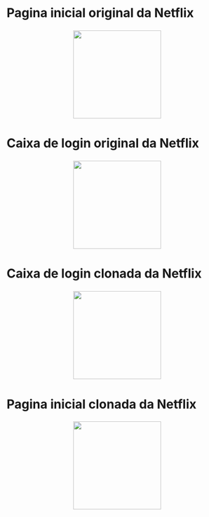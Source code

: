 <h1 align="left">Pagina inicial original da Netflix</h1>

###

<div align="center">
  <img height="200" src="https://i.imgur.com/cXsyVd0.png"  />
</div>

###

<h1 align="left">Caixa de login original da Netflix</h1>

###

<div align="center">
  <img height="200" src="https://i.imgur.com/JTOT6SS.png"  />
</div>

###

<h1 align="left">Caixa de login clonada da Netflix</h1>

###

<div align="center">
  <img height="200" src="https://i.imgur.com/fk8ENjT.png"  />
</div>

###

<h1 align="left">Pagina inicial clonada da Netflix</h1>

###

<div align="center">
  <img height="200" src="https://i.imgur.com/4j6anyt.png"  />
</div>

###
